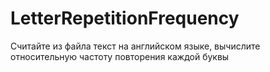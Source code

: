 # LetterRepetitionFrequency
Считайте из файла текст на английском языке, вычислите относительную частоту повторения каждой буквы 
